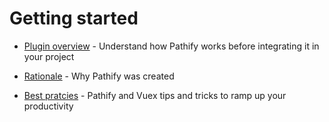 # Getting started

- [Plugin overview](/discussion/overview.md) - Understand how Pathify works before integrating it in your project

- [Rationale](/discussion/rationale.md) - Why Pathify was created

- [Best pratcies](/discussion/best-practices.md) - Pathify and Vuex tips and tricks to ramp up your productivity
